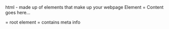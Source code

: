 html - made up of elements that make up your webpage 
Element = <tagname>Content goes here...</tagname>
<!DOCTYPE>
<html> = root element
<head> = contains meta info 
<title> = specifies title 
<body> = visible page content

Leaving Comments in HTML
control + / 
<!-- this is a comment -->

lorem30 = makes up 30 random words

<strong>TEXT<strong> = bolds text
<em>TEXT<em> = italic
<mark>TEXT<mark> = Highlight text
<del> cross out
<ins> underline

LISTS
ordered lists 

unordered lists

span is something you want to go back into
div seperates the text 

cd frontEndNotes/ to get back into the folder and feature that you want to get to 

attributes are always defined in the open tag

<h2 style="color:red">Summary</h2> to change color of font

   <label for="MJ">MJ</label>                           for using RADIO buttons
    <input type="radio" id="MJ" placeholder="MJ">
    <label for="LBJ">LBJ</label>
    <input type="radio" id="LBJ" placeholder="LBJ">
    <label for="KB">KB</label>
    <input type="radio" id="KB" placeholder="KB">

   <label for="FavPlayer">Who is Your Favorite Player?</label>                   for DROPDOWNS
        <select name="FavPlayer" id="FavPlayer">
            <option value="MJ">MJ</option>  
            <option value="LBJ">LBJ</option>
            <option value="KB">KB</option>
        </select>

<label for="Thoughts">What are your thoughts on this discussion?</label>    FOR A TEXT BOX 
 <textarea name="Thoughts" id="Thoughts"></textarea><br><br>

<label for="Color">Color</label>
        <input type="Color" name="Color" id="Color"><br><br>       FOR USER TO PICK A COLOR

 <label for="resume">Upload your resume</label>
        <input type="file" name="resume" id="resume" multiple><br><br>       FOR USER BEING ABLE TO UPLOAD A FILE OR FILES

<input type="range" min="1" max="10" step="1">    TO INSERT A RANGE BAR

<label for="search">Search</label>                                          TO INSERT A SEARCH FIELD
        <input type="search" name="search" id="search"> <br><br>

        ctrl+c   is for returning  back to terminal